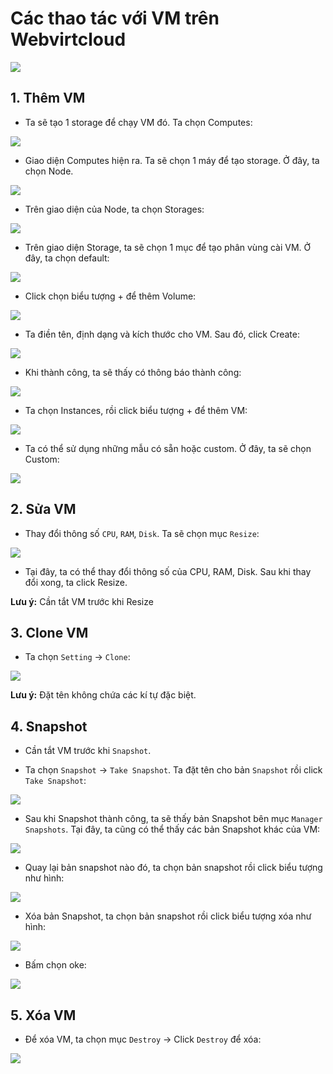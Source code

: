 # Các thao tác với VM trên Webvirtcloud

![](../imgs/140.png)

## 1. Thêm VM
- Ta sẽ tạo 1 storage để chạy VM đó. Ta chọn Computes:

![](../imgs/141.png)

- Giao diện Computes hiện ra. Ta sẽ chọn 1 máy để tạo storage. Ở đây, ta chọn Node.

![](../imgs/142.png)

- Trên giao diện của Node, ta chọn Storages:

![](../imgs/143.png)

- Trên giao diện Storage, ta sẽ chọn 1 mục để tạo phân vùng cài VM. Ở đây, ta chọn default:

![](../imgs/144.png)

- Click chọn biểu tượng + để thêm Volume:

![](../imgs/145.png)

- Ta điền tên, định dạng và kích thước cho VM. Sau đó, click Create:

![](../imgs/146.png)

- Khi thành công, ta sẽ thấy có thông báo thành công:

![](../imgs/147.png)

- Ta chọn Instances, rồi click biểu tượng + để thêm VM:

![](../imgs/148.png)

- Ta có thể sử dụng những mẫu có sẵn hoặc custom. Ở đây, ta sẽ chọn Custom:

![](../imgs/149.png)


## 2. Sửa VM
- Thay đổi thông số `CPU`, `RAM`, `Disk`. Ta sẽ chọn mục `Resize`:

![](../imgs/150.png)

- Tại đây, ta có thể thay đổi thông số của CPU, RAM, Disk. Sau khi thay đổi xong, ta click Resize.

**Lưu ý:** Cần tắt VM trước khi Resize
## 3. Clone VM
- Ta chọn `Setting` -> `Clone`:

![](../imgs/151.png)

**Lưu ý:** Đặt tên không chứa các kí tự đặc biệt.

## 4. Snapshot
- Cần tắt VM trước khi `Snapshot`.

- Ta chọn `Snapshot` -> `Take Snapshot`. Ta đặt tên cho bản `Snapshot` rồi click `Take Snapshot`:

![](../imgs/154.png)

- Sau khi Snapshot thành công, ta sẽ thấy bản Snapshot bên mục `Manager Snapshots`. Tại đây, ta cũng có thể thấy các bản Snapshot khác của VM:

![](../imgs/155.png)

- Quay lại bản snapshot nào đó, ta chọn bản snapshot rồi click biểu tượng như hình:

![](../imgs/156.png)

- Xóa bản Snapshot, ta chọn bản snapshot rồi click biểu tượng xóa như hình:

![](../imgs/157.png)

- Bấm chọn oke:

![](../imgs/158.png)
## 5. Xóa VM
- Để xóa VM, ta chọn mục `Destroy` -> Click `Destroy` để xóa:

![](../imgs/152.png)